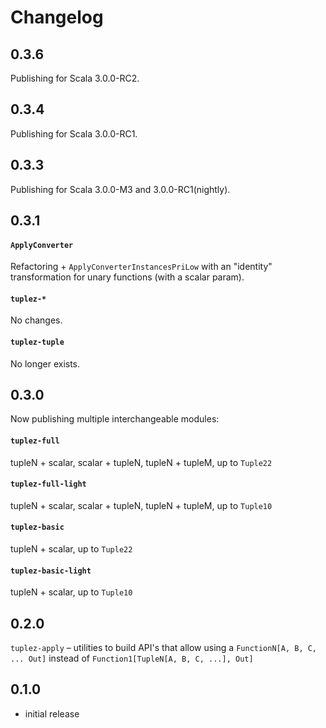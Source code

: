 # Changelog

## 0.3.6

Publishing for Scala 3.0.0-RC2.

## 0.3.4

Publishing for Scala 3.0.0-RC1.

## 0.3.3

Publishing for Scala 3.0.0-M3 and 3.0.0-RC1(nightly).

## 0.3.1

#### `ApplyConverter`

Refactoring + `ApplyConverterInstancesPriLow` with an "identity" transformation for unary functions (with a scalar param).

#### `tuplez-*`

No changes.

#### `tuplez-tuple`

No longer exists.

## 0.3.0

Now publishing multiple interchangeable modules:

#### `tuplez-full`
tupleN + scalar, scalar + tupleN, tupleN + tupleM, up to `Tuple22`

#### `tuplez-full-light`
tupleN + scalar, scalar + tupleN, tupleN + tupleM, up to `Tuple10`

#### `tuplez-basic`
tupleN + scalar, up to `Tuple22`

#### `tuplez-basic-light`
tupleN + scalar, up to `Tuple10`

## 0.2.0

`tuplez-apply` – utilities to build API's that allow using a `FunctionN[A, B, C, ... Out]` instead of `Function1[TupleN[A, B, C, ...], Out]`  

## 0.1.0

* initial release
